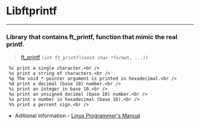 # Libftprintf
---
### Library that contains ft_printf, function that mimic the real printf.

 > [ft_printf](/src/printf.c) `(int	ft_printf(const char *format, ...))`

```
 %c print a single character.<br />
 %s print a string of characters.<br />
 %p The void * pointer argument is printed in hexadecimal.<br />
 %d print a decimal (base 10) number.<br />
 %i print an integer in base 10.<br />
 %u print an unsigned decimal (base 10) number.<br />
 %x print a number in hexadecimal (base 16).<br />
 %% print a percent sign.<br />
```
      
* Aditional information - [Linux Programmer's Manual](https://man7.org/linux/man-pages/man3/printf.3.html) 
